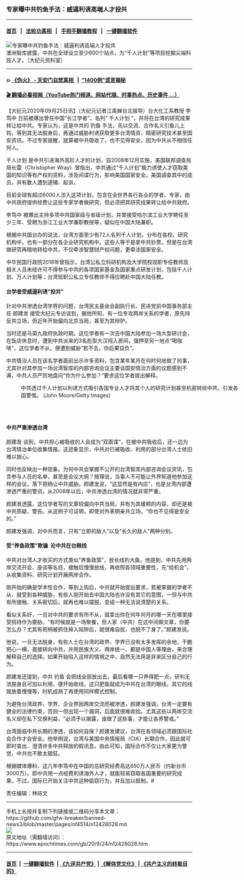 ### 专家曝中共钓鱼手法：威逼利诱高端人才投共
------------------------

#### [首页](https://github.com/gfw-breaker/banned-news3/blob/master/README.md) &nbsp;&nbsp;|&nbsp;&nbsp; [法轮功真相](https://github.com/begood0513/basic/blob/master/README.md)  &nbsp;&nbsp;|&nbsp;&nbsp; [手把手翻墙教程](https://github.com/gfw-breaker/guides/wiki)  &nbsp;&nbsp;|&nbsp;&nbsp; [一键翻墙软件](https://github.com/gfw-breaker/nogfw/blob/master/README.md)  



<div><img alt="专家曝中共钓鱼手法：威逼利诱高端人才投共" class="attachment-djy_600_400 size-djy_600_400 wp-post-image" src="https://i.epochtimes.com/assets/uploads/2018/09/VCG111126963137-600x400.jpg"/>
<div class="caption">
 澳洲智库披露，中共在全球设立至少600个站点，为“千人计划”等项目挖掘尖端科技人才。（大纪元资料室）
</div></div><hr/>

#### 💥 [《伪火》 - 天安门自焚真相 ](http://158.247.195.190:10000/videos/blog/weihuo.html)&nbsp; |&nbsp; [“1400例”谎言揭秘  ](http://158.247.195.190:10000/videos/blog/jiexi1400.html)

#### [ 🎬  翻墙必看视频（YouTube热门频道、网站代理、时事热点、历史事件 ...）](https://github.com/gfw-breaker/links/blob/master/banned.md)

<div><p>
 【大纪元2020年09月25日讯】（大纪元记者江禹婵台北报导）台大化工系教授
 <ok href="https://www.epochtimes.com/gb/tag/%E6%9D%8E%E7%AC%83%E4%B8%AD.html">
  李笃中
 </ok>
 日前被爆出曾任中国“长江学者”、名列“
 <ok href="https://www.epochtimes.com/gb/tag/%E5%8D%83%E4%BA%BA%E8%AE%A1%E5%88%92.html">
  千人计划
 </ok>
 ”，并将在台湾的研究成果转让给中共。专家认为，这是中共的
 <ok href="https://www.epochtimes.com/gb/tag/%E9%92%93%E9%B1%BC.html">
  钓鱼
 </ok>
 手法，先以交流、合作名义引鱼儿上钩，等到其无法脱身后，再通过威胁利诱获取更多台湾情资、精密研究技术甚至国安资讯。不过专家提醒，就算被中共吸收了，也不见得安全，因为中共从不相信任何人。
</p>
<p>
 <ok href="https://www.epochtimes.com/gb/tag/%E5%8D%83%E4%BA%BA%E8%AE%A1%E5%88%92.html">
  千人计划
 </ok>
 是中共引进海外高阶人才的计划，自2008年12月实施，美国联邦调查局局长雷（Christopher Wray）曾指出，中共通过“千人计划”极力诱使人才窃取美国的知识等有产权的资料，涉及间谍行为，影响美国国家安全。美国调查其中的成员，并有数人遭到逮捕、起诉。
</p>
<p>
 目前全球有超过6000人涉入这项计划，包含在全世界各行各业的学者、专家，由中共政府提供经费让这些专家学者做研究，但必须把其研究成果转让给中共政府。
</p>
<p>
 <ok href="https://www.epochtimes.com/gb/tag/%E6%9D%8E%E7%AC%83%E4%B8%AD.html">
  李笃中
 </ok>
 被爆出主持多项中共国家级与省级计划，并曾接受哈尔滨工业大学聘任至少三年、受聘为浙江工业大学兼职教授等，疑似在中国大陆兼职。
</p>
<p>
 根据中共国台办的说法，台湾方面至少有72人名列千人计划，分布在各校、研究机构中，也有一部分在各企业研究机构中。这些人等于是拿中共钞票，但是在台湾做研究再暗地转给中共，不仅牵涉智慧财产权问题，更牵涉国家安全。
</p>
<p>
 中华民国行政院2018年曾指示，台湾公私立科研机构及大学院校现职专任教师及相关人员未经许可不得参与中共的各项国家基金及国家重点研发计划，包括千人计划、万人计划等；台湾现职公私立专任教师不得应聘赴中国大陆任教。
</p>
<h4>
 台学者受威逼利诱“投共”
</h4>
<p>
 针对中共渗透台湾学界的问题，台湾民主基金会副执行长、民进党前中国事务部主任
 <ok href="https://www.epochtimes.com/gb/tag/%E9%A2%9C%E5%BB%BA%E5%8F%91.html">
  颜建发
 </ok>
 接受大纪元专访谈到，据他所知，有一位专攻两岸关系的学者，原先持反共立场，但近年开始偏向北京当局，甚至为其辩护。
</p>
<p>
 当时还是马英九政府执政时期。这位学者有一次去中国大陆参加一场大型研讨会，在饭店休息时，遭到中共派来的3名彪型大汉闯入房间，强押至另一地点“喝咖啡”，这位学者不从，便遭到威胁“若不去，你后果自负”。
</p>
<p>
 中共情治人员在该名学者面前出示许多资料，包含某年某月在何时何地做了何事，尤其针对其参加一场台湾智库的内部咨询会议主要谈国安情治方面的议题感到不满，中共人员严厉地盘问“你为什么参加？”要求这位学者提出解释。
</p>
<figure class="wp-caption aligncenter" id="attachment_10729977" style="width: 600px">
 <ok href="https://i.epochtimes.com/assets/uploads/2018/09/GettyImages-169664262-600x400.jpg">
  <img alt="" class="size-large wp-image-10729977" src="https://i.epochtimes.com/assets/uploads/2018/09/GettyImages-169664262-600x400-600x400.jpg"/>
 </ok>
 <br/><figcaption class="wp-caption-text">
  中共透过千人计划以利诱方式吸引各国专业人才将其个人的研究计划甚至机密转给中共，引发各国警惕。 (John Moore/Getty Images)
 </figcaption><br/>
</figure><br/>
<h4>
 中共严重渗透台湾
</h4>
<p>
 <ok href="https://www.epochtimes.com/gb/tag/%E9%A2%9C%E5%BB%BA%E5%8F%91.html">
  颜建发
 </ok>
 谈到，中共担心被吸收的人会成为“双面谍”，在被中共吸收后，还一边为台湾情治单位收集情报。这迹象显示，中共对已被吸收、利用的部分台湾人士依旧难以放心。
</p>
<p>
 同时也反映出一种现象。为何中共会掌握不公开的台湾智库内部咨询会议资讯，包含参与人员的名单，甚至是会议大纲？按理说，当事人不可能让外界知道他参加这样的会议，落下把柄让中共威胁。颜建发说，“这显然是有内应”，也是台湾内部遭渗透严重的警讯，从2008年以后，中共渗透台湾的情况就非常严重。
</p>
<p>
 颜建发透露，这位学者写的文章较偏向中共当局，并有为其缓颊的内容，却还是被中共质疑、警告。从这例子可证明，即使对外表明亲共立场，“你也不见得是安全的。”
</p>
<p>
 颜建发强调，对中共而言，只有“立即的敌人”以及“长久的敌人”两种分别。
</p>
<h4>
 受“养鱼政策”欺骗  沦中共在台眼线
</h4>
<p>
 中共对台湾人才收买的方式类似“养鱼政策”，放长线钓大鱼。他提到，中共先用两岸交流开会、座谈等名目，接触后慢慢放线，再依照各领域重要性，先“给机会”，从收集资料、研究计划开展两岸合作。
</p>
<p>
 刚开始的确是学术性合作，等到上钩后，中共就开始提出要求，若被掌握的学者不从，就受到各种威胁，有些人刚开始去中国大陆也许没有其它的意图，一但与中共有所接触、关系密切后，就再也难以摆脱，变成一种无法说清楚的关系。
</p>
<p>
 看似关系好，一旦对中共的要求有所不从，就拿出你在何年何月的哪一天在哪里接受招待作为要胁。“有时候就是一场聚餐，但人家（中共）在这中间做文章，你要怎么办？尤其有把柄被抓住掉入陷阱后，就很难自拔，也脱不了身了。”颜建发说。
</p>
<p>
 他说，一旦无法脱身，有些人士在台湾的政界、学界已没有太多发挥的余地，干脆把心一横，直接转向中共，并用民族大义、两岸统一、都是中国人等理由，来合理解释自己的选择。如果开始陷入这样的情境之中，自然无法用是非来区分自己的行为。
</p>
<p>
 颜建发还提到，中共
 <ok href="https://www.epochtimes.com/gb/tag/%E9%92%93%E9%B1%BC.html">
  钓鱼
 </ok>
 会把线全部放出去，最后看哪一只养得肥一点，研判无法脱身且可加以利用，便开始收线，这只肥鱼就成为中共在台湾的眼线。其它的线就放着慢慢等，时机成熟了再使用同样模式控制。
</p>
<p>
 为避免台湾政界、学界、企业界因两岸交流而被渗透，颜建发强调，台湾一定要有健全的法律约束，否则一但出现一个漏洞，后面就很难收拾。尤其这些以两岸交流名义却在私下交换利益，“必须予以揭露，谁做了这些事，才能让各界警戒。”
</p>
<p>
 台湾面临中共长期的渗透，该如何自保？颜建发建议，台湾在各领域必须跟国际社会合作才会安全。他举例说，台湾与美国中央情报局（CIA）长期合作，因此就可即时查出、澄清许多中共释放的假讯息。由此可知，国际合作不仅让大家更为警觉，中共也不敢太猖狂。
</p>
<p>
 根据媒体爆料，这几年李笃中在中国的总研究经费高达650万人民币（约新台币3000万）。即中共用一点经费利诱海外人才，就能轻易窃取各国重要的研究成果。不过，国际已开始关注中共这种偷窃行为，并且加以抵制。#
</p>
<p>
 责任编辑：林琮文
</p>
</div>
<hr/>
手机上长按并复制下列链接或二维码分享本文章：<br/>
https://github.com/gfw-breaker/banned-news3/blob/master/pages/nf4514/n12428028.md <br/>
<a href='https://github.com/gfw-breaker/banned-news3/blob/master/pages/nf4514/n12428028.md'><img src='https://github.com/gfw-breaker/banned-news3/blob/master/pages/nf4514/n12428028.md.png'/></a> <br/>
原文地址（需翻墙访问）：https://www.epochtimes.com/gb/20/9/24/n12428028.htm


------------------------
#### [首页](https://github.com/gfw-breaker/banned-news3/blob/master/README.md) &nbsp;|&nbsp; [一键翻墙软件](https://github.com/gfw-breaker/nogfw/blob/master/README.md) &nbsp;| [《九评共产党》](https://github.com/gfw-breaker/9ping.md/blob/master/README.md#九评之一评共产党是什么) | [《解体党文化》](https://github.com/gfw-breaker/jtdwh.md/blob/master/README.md) | [《共产主义的终极目的》](https://github.com/gfw-breaker/gczydzjmd.md/blob/master/README.md)


<img src='http://gfw-breaker.win/banned-news3/pages/nf4514/n12428028.md' width='0px' height='0px'/>